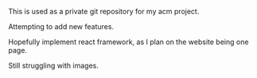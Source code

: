 This is used as a private git repository for my acm project.

Attempting to add new features.

Hopefully implement react framework, as I plan on the website being one page.

Still struggling with images.
